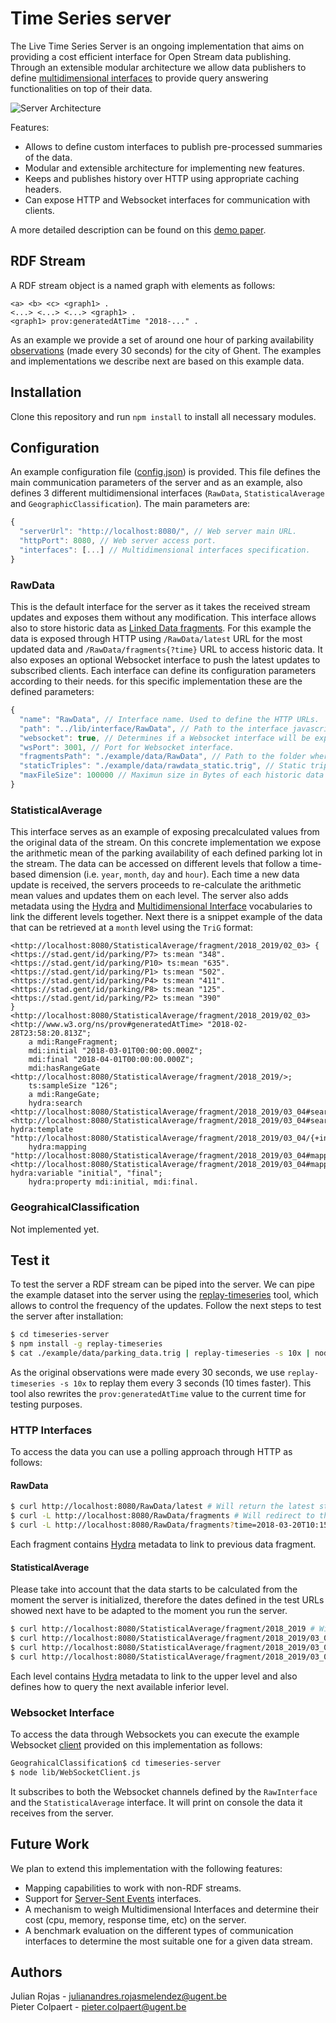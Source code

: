 # Time Series server

The Live Time Series Server is an ongoing implementation that aims on providing a cost efficient interface for Open Stream data publishing. Through an extensible modular architecture we allow data publishers to define [multidimensional interfaces](http://ceur-ws.org/Vol-1666/paper-03.pdf) to provide query answering functionalities on top of their data.

![Server Architecture](https://linkedtimeseries.github.io/timeseries-demo-paper/media/images/fig1.png)

Features:

- Allows to define custom interfaces to publish pre-processed summaries of the data.
- Modular and extensible architecture for implementing new features.
- Keeps and publishes history over HTTP using appropriate caching headers.
- Can expose HTTP and Websocket interfaces for communication with clients.

A more detailed description can be found on this [demo paper](https://linkedtimeseries.github.io/timeseries-demo-paper/).

## RDF Stream

A RDF stream object is a named graph with elements as follows:

```
<a> <b> <c> <graph1> .
<...> <...> <...> <graph1> .
<graph1> prov:generatedAtTime "2018-..." .
```

As an example we provide a set of around one hour of parking availability [observations](https://github.com/linkedtimeseries/timeseries-server/blob/master/parking_data.trig)
(made every 30 seconds) for the city of Ghent. The examples and implementations we describe next are based on this example data.

## Installation

Clone this repository and run `npm install` to install all necessary modules.

## Configuration

An example configuration file ([config.json](https://github.com/linkedtimeseries/timeseries-server/blob/master/config.json))
is provided. This file defines the main communication parameters of the server and as an example, also defines 3 different
multidimensional interfaces (`RawData`, `StatisticalAverage` and `GeographicClassification`). The main parameters are:

```js
{
  "serverUrl": "http://localhost:8080/", // Web server main URL.
  "httpPort": 8080, // Web server access port.
  "interfaces": [...] // Multidimensional interfaces specification.
}
```

### RawData

This is the default interface for the server as it takes the received stream updates and exposes them without any modification.
This interface allows also to store historic data as [Linked Data fragments](http://linkeddatafragments.org/). For this example
the data is exposed through HTTP using `/RawData/latest` URL for the most updated data and `/RawData/fragments{?time}` URL
to access historic data. It also exposes an optional Websocket interface to push the latest updates to subscribed clients.
Each interface can define its configuration parameters according to their needs. for this specific implementation these are
the defined parameters:

```js
{
  "name": "RawData", // Interface name. Used to define the HTTP URLs.
  "path": "../lib/interface/RawData", // Path to the interface javascript implementation. Used to dynamic module loading.
  "websocket": true, // Determines if a Websocket interface will be exposed.
  "wsPort": 3001, // Port for Websocket interface.
  "fragmentsPath": "./example/data/RawData", // Path to the folder where the historic data will be stored.
  "staticTriples": "./example/data/rawdata_static.trig", // Static triples to be aggregated to the data stream.
  "maxFileSize": 100000 // Maximun size in Bytes of each historic data fragment.
}
```

### StatisticalAverage

This interface serves as an example of exposing precalculated values from the original data of the stream. On this concrete implementation we expose the arithmetic mean of the parking availability of each defined parking lot in the stream. The data can be accessed on different levels that follow a time-based dimension (i.e. `year`, `month`, `day` and `hour`). Each time a new data update is received, the servers proceeds to re-calculate the arithmetic mean values and updates them on each level. The server also adds metadata using the [Hydra](http://www.hydra-cg.com/spec/latest/core/) and [Multidimensional Interface](http://semweb.datasciencelab.be/ns/multidimensional-interface/#RangeGate) vocabularies to link the different levels together. Next there is a snippet example of the data that can be retrieved at a `month` level using the `TriG` format:

```trig
<http://localhost:8080/StatisticalAverage/fragment/2018_2019/02_03> {
<https://stad.gent/id/parking/P7> ts:mean "348".
<https://stad.gent/id/parking/P10> ts:mean "635".
<https://stad.gent/id/parking/P1> ts:mean "502".
<https://stad.gent/id/parking/P4> ts:mean "411".
<https://stad.gent/id/parking/P8> ts:mean "125".
<https://stad.gent/id/parking/P2> ts:mean "390"
}
<http://localhost:8080/StatisticalAverage/fragment/2018_2019/02_03> <http://www.w3.org/ns/prov#generatedAtTime> "2018-02-28T23:58:20.813Z";
    a mdi:RangeFragment;
    mdi:initial "2018-03-01T00:00:00.000Z";
    mdi:final "2018-04-01T00:00:00.000Z";
    mdi:hasRangeGate <http://localhost:8080/StatisticalAverage/fragment/2018_2019/>;
    ts:sampleSize "126";
    a mdi:RangeGate;
    hydra:search <http://localhost:8080/StatisticalAverage/fragment/2018_2019/03_04#search>.
<http://localhost:8080/StatisticalAverage/fragment/2018_2019/03_04#search> hydra:template "http://localhost:8080/StatisticalAverage/fragment/2018_2019/03_04/{+initial_final}";
    hydra:mapping "http://localhost:8080/StatisticalAverage/fragment/2018_2019/03_04#mapping".
<http://localhost:8080/StatisticalAverage/fragment/2018_2019/03_04#mapping> hydra:variable "initial", "final";
    hydra:property mdi:initial, mdi:final.
```

### GeograhicalClassification

Not implemented yet.

## Test it

To test the server a RDF stream can be piped into the server. We can pipe the example dataset into the server using the [replay-timeseries](https://www.npmjs.com/package/replay-timeseries) tool, which allows to control the frequency of the updates. Follow the next steps to test the server after installation:

```bash
$ cd timeseries-server
$ npm install -g replay-timeseries
$ cat ./example/data/parking_data.trig | replay-timeseries -s 10x | node bin/timeseries-server.js -c config.json
```

As the original observations were made every 30 seconds, we use `replay-timeseries -s 10x` to replay them every 3 seconds (10 times faster). This tool also rewrites the `prov:generatedAtTime` value to the current time for testing purposes.

### HTTP Interfaces

To access the data you can use a polling approach through HTTP as follows:

#### RawData

```bash
$ curl http://localhost:8080/RawData/latest # Will return the latest stream update.
$ curl -L http://localhost:8080/RawData/fragments # Will redirect to the most recent data fragment.
$ curl -L http://localhost:8080/RawData/fragments?time=2018-03-20T10:15:00.000Z # Will redirect to the fragment containing observations starting on the given time
```

Each fragment contains [Hydra](http://www.hydra-cg.com/spec/latest/core/) metadata to link to previous data fragment.

#### StatisticalAverage

Please take into account that the data starts to be calculated from the moment the server is initialized, therefore the dates defined in the test URLs showed next have to be adapted to the moment you run the server.

```bash
$ curl http://localhost:8080/StatisticalAverage/fragment/2018_2019 # Will return the available calculated averages for the year 2018.
$ curl http://localhost:8080/StatisticalAverage/fragment/2018_2019/03_04 # Will return the available calculated averages for the month 2018/03.
$ curl http://localhost:8080/StatisticalAverage/fragment/2018_2019/03_04/25_26 # Will return the available calculated averages for the day 2018/03/25.
$ curl http://localhost:8080/StatisticalAverage/fragment/2018_2019/03_04/25_26/15_16 # Will return the available calculated averages for the hour 2018/03/25 15:00.
```

Each level contains [Hydra](http://www.hydra-cg.com/spec/latest/core/) metadata to link to the upper level and also defines how to query the next available inferior level.

### Websocket Interface

To access the data through Websockets you can execute the example Websocket [client](https://github.com/linkedtimeseries/timeseries-server/blob/master/lib/WebSocketClient.js)
provided on this implementation as follows:

```bash
GeograhicalClassification$ cd timeseries-server
$ node lib/WebSocketClient.js
```

It subscribes to both the Websocket channels defined by the `RawInterface` and the `StatisticalAverage` interface. It will print on console the data it receives from the server.

## Future Work

We plan to extend this implementation with the following features:

- Mapping capabilities to work with non-RDF streams.
- Support for [Server-Sent Events](https://html.spec.whatwg.org/multipage/server-sent-events.html#server-sent-events) interfaces.
- A mechanism to weigh Multidimensional Interfaces and determine their cost (cpu, memory, response time, etc) on the server.
- A benchmark evaluation on the different types of communication interfaces to determine the most suitable one for a given data stream.

## Authors

Julian Rojas - julianandres.rojasmelendez@ugent.be  
Pieter Colpaert - pieter.colpaert@ugent.be
